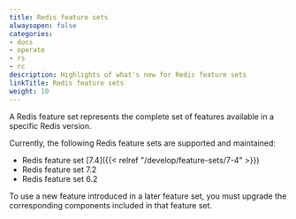 ```yaml
---
title: Redis feature sets
alwaysopen: false
categories:
- docs
- operate
- rs
- rc
description: Highlights of what's new for Redis feature sets
linkTitle: Redis feature sets
weight: 10
---
```


A Redis feature set represents the complete set of features available in a specific Redis version.

Currently, the following Redis feature sets are supported and maintained:

- Redis feature set [7.4]({{< relref "/develop/feature-sets/7-4" >}})
- Redis feature set 7.2
- Redis feature set 6.2

To use a new feature introduced in a later feature set, you must upgrade the corresponding components included in that feature set.

